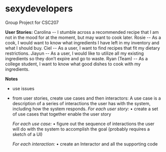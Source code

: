 # sexydevelopers
Group Project for CSC207

**User Stories:**
Carolina -- I stumble across a recommended recipe that I am not in the mood for at the moment, but may want to cook later. 
Rosie -- As a cook, I would want to know what ingredients I have left in my inventory and what I should buy. 
Ciel -- As a user, I want to find recipes that fit my dietary restrictions. 
Jiayun -- As a user, I would like to utilize all my existing ingredients so they don’t expire and go to waste. 
Ryan (Team) -- As a college student, I want to know what good dishes to cook with my ingredients.

**Notes**
- use issues
- from user stories, create use cases and then interactors:
    A use case is a description of a series of interactions the user has with the system, including how the system responds.
    _For each user story:_
    • create a set of use cases that together enable the user story
  
    _For each use case:_
    • figure out the sequence of interactions the user will do with the system to accomplish the goal (probably requires a sketch of a UI)
  
    _For each interaction:_
    • create an Interactor and all the supporting code

